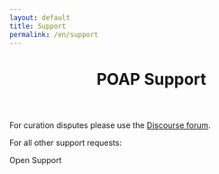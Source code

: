 ```yaml
---
layout: default
title: Support
permalink: /en/support
---
```



<header class="py-5 poap-purple-light">
  <div class="container text-center my-0 my-md-3 my-lg-5">
    <h1 class="display-6 fw-bold mb-0">POAP Support</h1>
  </div>
</header>


<section class="">
  <div class="container">
    <div class="row justify-content-center my-5">
      <div class="col col-md-8 col-lg-8 text-center llead">
      	<p>For curation disputes please use the <a href="https://discourse.poap.xyz/categories" target="_blank">Discourse forum</a>.</p>
      	<p>For all other support requests:</p>
      	<a class="btn btn-primary bbtn-lg px-4 m-1" onclick="Intercom('show');">Open Support</a>
      </div>
    </div>
  </div>
</section>

